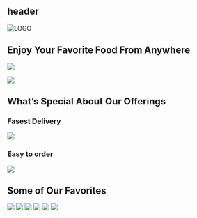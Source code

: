 ## header

![LOGO](images/logo.png)

## Enjoy Your Favorite Food From Anywhere

![](images/enjoy-01.png)

![](images/enjoy-02.png)

## What’s Special About Our Offerings

### Fasest Delivery

![](images/delivery-icon.svg)

### Easy to order

![](images/order-icon.svg)

## Some of Our Favorites

![](images/gamburger.png)
![](images/pasta.png)
![](images/pizza.png)
![](images/chicken.png)
![](images/salad.png)
![](images/borshch.png)
